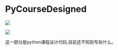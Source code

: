 # PyCourseDesigned

![](https://img.shields.io/badge/python-v3.8-blue)

![](https://img.shields.io/badge/auth-wyf-red)

这一部分是python课程设计代码,目前还不知到写些什么。

